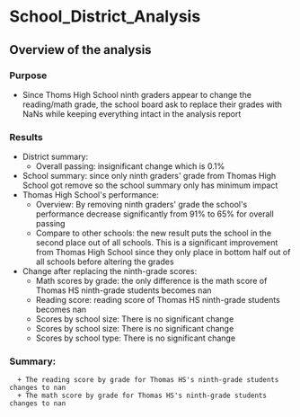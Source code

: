 # School_District_Analysis
## Overview of the analysis
### Purpose
  - Since Thoms High School ninth graders appear to change the reading/math grade, the school board ask to replace their grades with NaNs while keeping everything intact in the analysis report
### Results
  - District summary:
      + Overall passing: insignificant change which is 0.1%
  - School summary: since only ninth graders' grade from Thomas High School got remove so the school summary only has minimum impact
  - Thomas High School's performance: 
      + Overview: By removing ninth graders' grade the school's performance decrease significantly from 91% to 65% for overall passing
      + Compare to other schools: the new result puts the school in the second place out of all schools. This is a significant improvement from Thomas High School since they only place in bottom half out of all schools before altering the grades
  - Change after replacing the ninth-grade scores:
      + Math scores by grade: the only difference is the math score of Thomas HS ninth-grade students becomes nan
      + Reading score: reading score of Thomas HS ninth-grade students becomes nan
      + Scores by school size: There is no significant change 
      + Scores by school size: There is no significant change
      + Scores by school type: There is no significant change
 ### Summary:
      + The reading score by grade for Thomas HS's ninth-grade students changes to nan
      + The math score by grade for Thomas HS's ninth-grade students changes to nan
      
      
      
